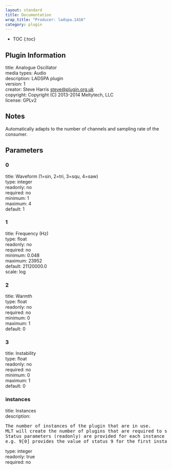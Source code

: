 ```yaml
---
layout: standard
title: Documentation
wrap_title: "Producer: ladspa.1416"
category: plugin
---
```

* TOC
{:toc}

## Plugin Information

title: Analogue Oscillator  
media types:
Audio  
description: LADSPA plugin  
version: 1  
creator: Steve Harris <steve@plugin.org.uk>  
copyright: Copyright (C) 2013-2014 Meltytech, LLC  
license: GPLv2  

## Notes

Automatically adapts to the number of channels and sampling rate of the consumer.

## Parameters

### 0

title: Waveform (1=sin, 2=tri, 3=squ, 4=saw)    
type: integer  
readonly: no  
required: no  
minimum: 1  
maximum: 4  
default: 1  

### 1

title: Frequency (Hz)    
type: float  
readonly: no  
required: no  
minimum: 0.048  
maximum: 23952  
default: 21120000.0  
scale: log  

### 2

title: Warmth    
type: float  
readonly: no  
required: no  
minimum: 0  
maximum: 1  
default: 0  

### 3

title: Instability    
type: float  
readonly: no  
required: no  
minimum: 0  
maximum: 1  
default: 0  

### instances

title: Instances    
description:
<pre>
The number of instances of the plugin that are in use.
MLT will create the number of plugins that are required to support the number of audio channels.
Status parameters (readonly) are provided for each instance and are accessed by specifying the instance number after the identifier (starting at zero).
e.g. 9[0] provides the value of status 9 for the first instance.
</pre>
type: integer  
readonly: true  
required: no  

